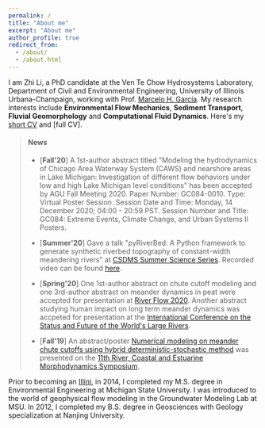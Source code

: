 ```yaml
---
permalink: /
title: "About me"
excerpt: "About me"
author_profile: true
redirect_from: 
  - /about/
  - /about.html
---
```


I am Zhi Li, a PhD candidate at the Ven Te Chow Hydrosystems Laboratory, Department of Civil and Environmental Engineering, University of Illinois Urbana-Champaign, working with Prof. [Marcelo H. García](https://cee.illinois.edu/directory/profile/mhgarcia). My research interests include **Environmental Flow Mechanics**, **Sediment Transport**, **Fluvial Geomorphology** and **Computational Fluid Dynamics**. Here's my [short CV](https://zhilihydro.github.io/cv/) and [full CV].

> #### News
>  - [**Fall'20**] A 1st-author abstract titled "Modeling the hydrodynamics of Chicago Area Waterway System (CAWS) and nearshore areas in Lake Michigan: Investigation of different flow behaviors under low and high Lake Michigan level conditions" has been accepted by AGU Fall Meeting 2020. Paper Number: GC084-0010. Type: Virtual Poster Session. Session Date and Time: Monday, 14 December 2020; 04:00 - 20:59 PST. Session Number and Title: GC084: Extreme Events, Climate Change, and Urban Systems II Posters.
>
>  - [**Summer'20**] Gave a talk "pyRiverBed:  A Python framework to generate synthetic riverbed topography of constant-width meandering rivers" at [CSDMS Summer Science Series](https://csdms.colorado.edu/wiki/MeetingOfInterest:Meeting-399). Recorded video can be found [here](https://csdms.colorado.edu/wiki/Webinars).
>
>  - [**Spring'20**] One 1st-author abstract on chute cutoff modeling and one 3rd-author abstract on meander dynamics in peat were accepted for presentation at [River Flow 2020](http://riverflow2020.org/). Another abstract studying human impact on long term meander dynamics was accpeted for presentation at the [International Conference on the Status and Future of the World's Large Rivers](http://worldslargerivers.boku.ac.at/wlr/).
>
>  - [**Fall'19**] An abstract/poster [Numerical modeling on meander chute cutoffs using hybrid deterministic-stochastic method](https://storage.googleapis.com/wzukusers/user-30969499/documents/a361e67581b74ac6abff4ad83da6d3e5/RCEM%202019%20Abstracts%20Book%20Online.pdf) was presented on the [11th River, Coastal and Estuarine Morphodynamics Symposium](https://www.rcem2019.co.nz/).


Prior to becoming an [Illini](https://fightingillini.com/), in 2014, I completed my M.S. degree in Environmental Engineering at Michigan State University. I was introduced to the world of geophysical flow modeling in the Groundwater Modeling Lab at MSU. In 2012, I completed my B.S. degree in Geosciences with Geology specialization at Nanjing University. 

